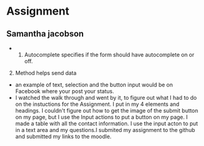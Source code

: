 # Assignment
## Samantha jacobson

- 1. Autocomplete specifies if the form should  have autocomplete on or off.
2. Method helps send data
- an example of text, selection and the button input would be on Facebook where your post your status.
- I watched the walk through and went by it, to figure out what I had to do on the instuctions for the Assignment. I put in my 4 elements and headings. I couldn't figure out how to get the image of the submit button on my page, but I use the Input actions to put a button on my page. I made a table with all the contact information. I use the input acton to put in a text area and my questions.I submited my assignment to the github and submitted my links to the moodle.
